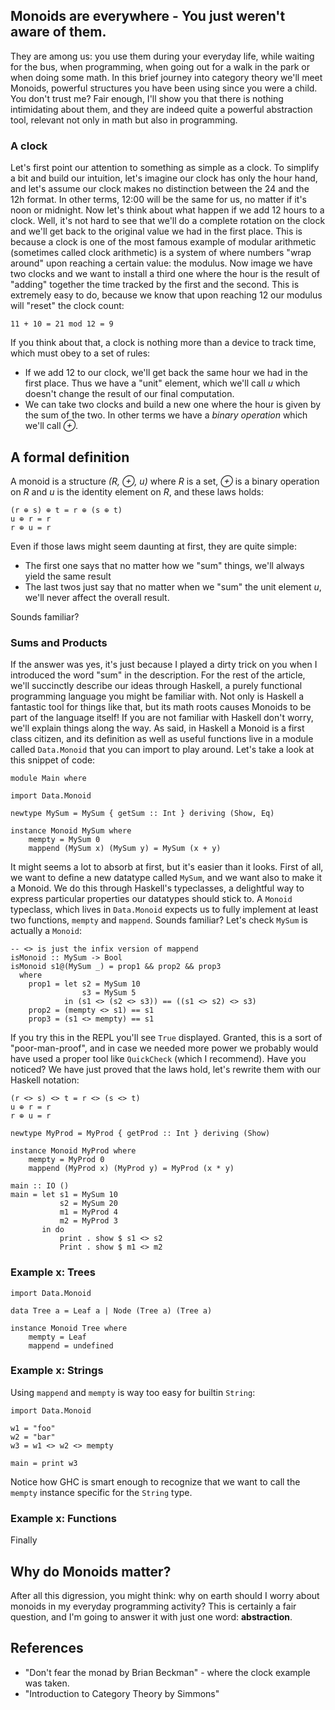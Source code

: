 
## Monoids are everywhere - You just weren't aware of them.

They are among us: you use them during your everyday life, while waiting for
the bus, when programming, when going out for a walk in the park or when doing
some math. In this brief journey into category
theory we'll meet Monoids, powerful structures you have been using since you
were a child. You don't trust me? Fair enough, I'll show you that there
is nothing intimidating about them, and they are indeed quite a powerful
abstraction tool, relevant not only in math but also in programming.


### A clock
Let's first point our attention to something as simple as a clock. To simplify a bit
and build our intuition, let's imagine our clock has only the hour hand, and let's
assume our clock makes no distinction between the 24 and the 12h format. In other terms,
12:00 will be the same for us, no matter if it's noon or midnight.
Now let's think about what happen if we add 12 hours to a clock. Well, it's not hard to
see that we'll do a complete rotation on the clock and we'll get back to the original
value we had in the first place. This is because a clock is one of the most famous
example of modular arithmetic (sometimes called clock arithmetic) is a system of
where numbers "wrap around" upon reaching a certain value: the modulus.
Now image we have two clocks and we want to install a third one where the hour is the
result of "adding" together the time tracked by the first and the second. This is
extremely easy to do, because we know that upon reaching 12 our modulus will "reset"
the clock count:

```
11 + 10 = 21 mod 12 = 9
```

If you think about that, a clock is nothing more than a device to track time,
which must obey to a set of rules:

* If we add 12 to our clock, we'll get back the same hour we had in the first place. Thus
  we have a "unit" element, which we'll call *u* which doesn't change the result
  of our final computation. 
* We can take two clocks and build a new one where the hour is given by
  the sum of the two. In other terms we have a *binary operation* which we'll call
  *⊕*.

## A formal definition
A monoid is a structure *(R, ⊕, u)* where *R* is a set, *⊕* is a binary operation on *R*
and *u* is the identity element on *R*, and these laws holds:

```
(r ⊕ s) ⊕ t = r ⊕ (s ⊕ t)
u ⊕ r = r
r ⊕ u = r
```

Even if those laws might seem daunting at first, they are quite simple:

* The first one says that no matter how we "sum" things, we'll always
  yield the same result
* The last twos just say that no matter when we "sum" the unit element
  *u*, we'll never affect the overall result.

Sounds familiar?

### Sums and Products

If the answer was yes, it's just because I played a dirty trick on
you when I introduced the word "sum" in the description. For the
rest of the article, we'll succinctly describe our ideas through
Haskell, a purely functional programming language you might be
familiar with. Not only is Haskell a fantastic tool for things
like that, but its math roots causes Monoids to be part of the
language itself! If you are not familiar with Haskell don't worry,
we'll explain things along the way. As said, in Haskell a Monoid
is a first class citizen, and its definition as well as useful
functions live in a module called ``Data.Monoid`` that you can
import to play around. Let's take a look at this snippet of code:


```
module Main where

import Data.Monoid

newtype MySum = MySum { getSum :: Int } deriving (Show, Eq)

instance Monoid MySum where
    mempty = MySum 0
    mappend (MySum x) (MySum y) = MySum (x + y)

```

It might seems a lot to absorb at first, but it's easier
than it looks. First of all, we want to define a new
datatype called ``MySum``, and we want
also to make it a Monoid. We do this through Haskell's
typeclasses, a delightful way to express particular
properties our datatypes should stick to. A ``Monoid``
typeclass, which lives in ``Data.Monoid`` expects us to
fully implement at least two functions, ``mempty`` and
``mappend``. Sounds familiar? Let's check ``MySum`` is
actually a ``Monoid``:

```
-- <> is just the infix version of mappend
isMonoid :: MySum -> Bool
isMonoid s1@(MySum _) = prop1 && prop2 && prop3
  where
    prop1 = let s2 = MySum 10
                s3 = MySum 5
            in (s1 <> (s2 <> s3)) == ((s1 <> s2) <> s3)
    prop2 = (mempty <> s1) == s1
    prop3 = (s1 <> mempty) == s1
```

If you try this in the REPL you'll see ``True`` displayed.
Granted, this is a sort of "poor-man-proof", and in case
we needed more power we probably would have used a proper
tool like ``QuickCheck`` (which I recommend). Have you
noticed? We have just proved that the laws hold, let's
rewrite them with our Haskell notation:

```
(r <> s) <> t = r <> (s <> t)
u ⊕ r = r
r ⊕ u = r
```



```
newtype MyProd = MyProd { getProd :: Int } deriving (Show)

instance Monoid MyProd where
    mempty = MyProd 0
    mappend (MyProd x) (MyProd y) = MyProd (x * y)

main :: IO ()
main = let s1 = MySum 10
           s2 = MySum 20
           m1 = MyProd 4
           m2 = MyProd 3
       in do
           print . show $ s1 <> s2
           Print . show $ m1 <> m2
```



### Example x: Trees

```
import Data.Monoid

data Tree a = Leaf a | Node (Tree a) (Tree a)

instance Monoid Tree where
    mempty = Leaf
    mappend = undefined
```




### Example x: Strings

Using `mappend` and `mempty` is way too easy for builtin `String`:
```
import Data.Monoid

w1 = "foo"
w2 = "bar"
w3 = w1 <> w2 <> mempty

main = print w3
```

Notice how GHC is smart enough to recognize that we want to call the
`mempty` instance specific for the `String` type.

### Example x: Functions
Finally

## Why do Monoids matter?

After all this digression, you might think: why on earth should I worry
about monoids in my everyday programming activity? This is certainly a
fair question, and I'm going to answer it with just one word: **abstraction**.

## References

* "Don't fear the monad by Brian Beckman" - where the clock example was taken.
* "Introduction to Category Theory by Simmons"

